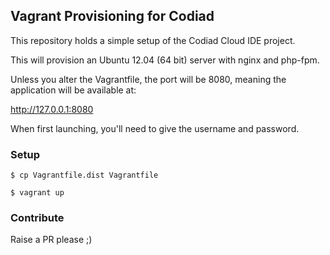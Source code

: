 ## Vagrant Provisioning for Codiad

This repository holds a simple setup of the Codiad Cloud IDE project.

This will provision an Ubuntu 12.04 (64 bit) server with nginx and php-fpm.

Unless you alter the Vagrantfile, the port will be 8080, meaning the application will be available at:

http://127.0.0.1:8080


When first launching, you'll need to give the username and password.

### Setup

`$ cp Vagrantfile.dist Vagrantfile`

`$ vagrant up`

### Contribute

Raise a PR please ;)
